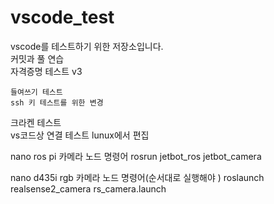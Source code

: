 # vscode_test
vscode를 테스트하기 위한 저장소입니다.   
커밋과 풀 연습   
자격증명 테스트 v3   

	들여쓰기 테스트
	ssh 키 테스트를 위한 변경

크라켄 테스트   
vs코드상 연결 테스트
lunux에서 편집 

nano ros pi 카메라 노드 명령어
rosrun jetbot_ros jetbot_camera

nano d435i rgb 카메라 노드 명령어(순서대로 실행해야 )
roslaunch realsense2_camera rs_camera.launch
